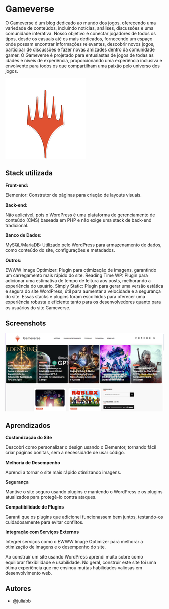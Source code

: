 
# Gameverse

O Gameverse é um blog dedicado ao mundo dos jogos, oferecendo uma variedade de conteúdos, incluindo notícias, análises, discussões e uma comunidade interativa. Nosso objetivo é conectar jogadores de todos os tipos, desde os casuais até os mais dedicados, fornecendo um espaço onde possam encontrar informações relevantes, descobrir novos jogos, participar de discussões e fazer novas amizades dentro da comunidade gamer. O Gameverse é projetado para entusiastas de jogos de todas as idades e níveis de experiência, proporcionando uma experiência inclusiva e envolvente para todos os que compartilham uma paixão pelo universo dos jogos.


![Logo](https://github.com/juliabb/gameverse/blob/gh-pages/bck-imgs/communityIcon_una83e12b6p01.png)

## Stack utilizada

**Front-end:**

Elementor: Construtor de páginas para criação de layouts visuais.

**Back-end:**

Não aplicável, pois o WordPress é uma plataforma de gerenciamento de conteúdo (CMS) baseada em PHP e não exige uma stack de back-end tradicional.

**Banco de Dados:**

MySQL/MariaDB: Utilizado pelo WordPress para armazenamento de dados, como conteúdo do site, configurações e metadados.

**Outros:**

EWWW Image Optimizer: Plugin para otimização de imagens, garantindo um carregamento mais rápido do site.
Reading Time WP: Plugin para adicionar uma estimativa de tempo de leitura aos posts, melhorando a experiência do usuário.
Simply Static: Plugin para gerar uma versão estática e segura do site WordPress, útil para aumentar a velocidade e a segurança do site.
Essas stacks e plugins foram escolhidos para oferecer uma experiência robusta e eficiente tanto para os desenvolvedores quanto para os usuários do site Gameverse.

## Screenshots

![App Screenshot](https://github.com/juliabb/gameverse/blob/gh-pages/bck-imgs/index.png)


## Aprendizados

**Customização do Site**

Descobri como personalizar o design usando o Elementor, tornando fácil criar páginas bonitas, sem a necessidade de usar código.

**Melhoria de Desempenho**

Aprendi a tornar o site mais rápido otimizando imagens.

**Segurança**

Mantive o site seguro usando plugins e mantendo o WordPress e os plugins atualizados para protegê-lo contra ataques.

**Compatibilidade de Plugins**

Garanti que os plugins que adicionei funcionassem bem juntos, testando-os cuidadosamente para evitar conflitos.

**Integração com Serviços Externos**

Integrei serviços como o EWWW Image Optimizer para melhorar a otimização de imagens e o desempenho do site.

Ao construir um site usando WordPress aprendi muito sobre como equilibrar flexibilidade e usabilidade. No geral, construir este site foi uma ótima experiência que me ensinou muitas habilidades valiosas em desenvolvimento web.

## Autores

- [@juliabb](https://www.github.com/juliabb)

